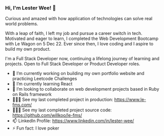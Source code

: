 ### Hi, I'm Lester Wee! 👋

<!--
**wyxlester/wyxlester** is a ✨ _special_ ✨ repository because its `README.md` (this file) appears on your GitHub profile.
-->
Curious and amazed with how application of technologies can solve real world problems.

With a leap of faith, I left my job and pursue a career switch in tech. Motivated and eager to learn, I completed the Web Development Bootcamp with Le Wagon on 5 Dec 22. Ever since then, I love coding and I aspire to build my own product.

I'm a Full Stack Developer now, continuing a lifelong journey of learning and projects. Open to Full Stack Developer or Product Developer roles.

- 🔭 I’m currently working on building my own portfolio website and practicing Leetcode Challenges
- 🌱 I’m currently learning React
- 👯 I’m looking to collaborate on web development projects based in Ruby on Rails framework
- 🧑🏻‍💻 See my last completed project in production: https://www.le-fms.com/
- 🧑🏻‍💻 See my last completed project source code: https://github.com/willkoo/le-fms/
- 📫 LinkedIn Profile: https://www.linkedin.com/in/lester-wee/ 
- ⚡ Fun fact: I love poker

